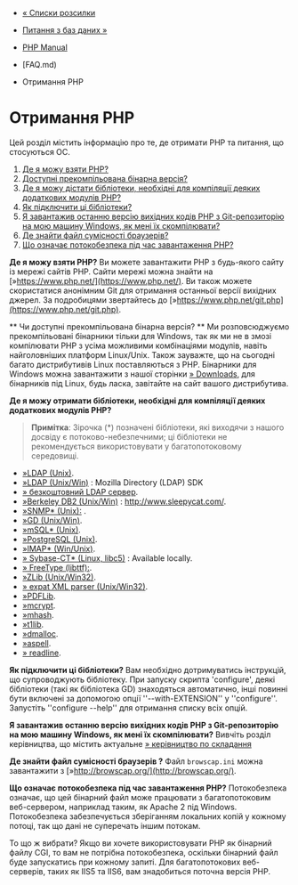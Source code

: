 - [« Списки розсилки](faq.mailinglist.md)
- [Питання з баз даних »](faq.databases.md)

- [PHP Manual](index.md)
- [FAQ.md)
- Отримання PHP

# Отримання PHP

Цей розділ містить інформацію про те, де отримати PHP та питання,
що стосуються OC.
 1. [Де я можу взяти PHP?](#faq.obtaining.where)
2. [Доступні прекомпільована бінарна версія?](#faq.obtaining.precompiled)
3. [Де я можу дістати бібліотеки, необхідні для компіляції деяких додаткових модулів PHP?](#faq.obtaining.optional)
4. [Як підключити ці бібліотеки?](#faq.obtaining.how)
5. [Я завантажив останню версію вихідних кодів PHP з Git-репозиторію на
мою машину Windows, як мені їх скомпілювати?](#faq.obtaining.compilent)
6. [Де знайти файл сумісності браузерів?](#faq.obtaining.browscap)
7. [Що означає потокобезпека під час завантаження PHP?](#faq.obtaining.threadsafety)

**Де я можу взяти PHP?**
Ви можете завантажити PHP з будь-якого сайту із мережі сайтів PHP. Сайти мережі
можна знайти на [»https://www.php.net/](https://www.php.net/). Ви також
можете скористатися анонімним Git для отримання останньої
версії вихідних джерел. За подробицями звертайтесь до
[»https://www.php.net/git.php](https://www.php.net/git.php).



** Чи доступні прекомпільована бінарна версія? **
Ми розповсюджуємо прекомпільовані бінарники тільки для Windows, так
як ми не в змозі компілювати PHP з усіма можливими комбінаціями
модулів, навіть найголовніших платформ Linux/Unix. Також зауважте,
що на сьогодні багато дистрибутивів Linux поставляються з PHP. Бінарники
для Windows можна завантажити з нашої сторінки
[» Downloads](https://www.php.net/downloads.php), для бінарників під
Linux, будь ласка, завітайте на сайт вашого дистрибутива.



**Де я можу отримати бібліотеки, необхідні для компіляції деяких додаткових модулів PHP?**
> **Примітка**: Зірочка (\*) позначені бібліотеки, які виходячи з
> нашого досвіду є потоково-небезпечними; ці бібліотеки не
> рекомендується використовувати у багатопотоковому середовищі.

- [»LDAP (Unix)](https://www.openldap.org/software/download/).
- [»LDAP (Unix/Win)](https://wiki.mozilla.org/LDAP_C_SDK) : Mozilla
Directory (LDAP) SDK
- [» безкоштовний LDAP сервер](http://www.bind9.net/download-openldap/).
- [»Berkeley DB2 (Unix/Win)](http://www.sleepycat.com/) :
http://www.sleepycat.com/.
- [»SNMP* (Unix):](http://www.net-snmp.org/) .
- [»GD (Unix/Win)](http://www.libgd.org/).
- [»mSQL\* (Unix)](https://hughestech.com.au/products/msql/).
- [»PostgreSQL (Unix)](http://www.postgresql.org/).
- [»IMAP\* (Win/Unix)](https://github.com/uw-imap/imap).
- [» Sybase-CT\* (Linux, libc5)](http://www.sybase.com/) : Available
locally.
- [» FreeType (libttf):](http://www.freetype.org/).
- [»ZLib (Unix/Win32)](http://www.zlib.net/).
- [» expat XML parser
(Unix/Win32)](http://www.jclark.com/xml/expat.md).
- [»PDFLib](http://www.pdflib.com/products/pdflib-family/).
- [»mcrypt](http://mcrypt.sourceforge.net/).
- [»mhash](http://mhash.sourceforge.net/).
- [»t1lib](http://www.ibiblio.org/pub/Linux/libs/graphics/).
- [»dmalloc](http://dmalloc.com/).
- [»aspell](http://aspell.net/).
- [» readline](http://cnswww.cns.cwru.edu/~chet/readline/rltop.md).



**Як підключити ці бібліотеки?**
Вам необхідно дотримуватись інструкцій, що супроводжують бібліотеку. При
запуску скрипта 'configure', деякі бібліотеки (такі як бібліотека
GD) знаходяться автоматично, інші повинні бути включені за допомогою опції
''--with-EXTENSION'' у ''configure''. Запустіть ''configure --help'' для
отримання списку всіх опцій.



**Я завантажив останню версію вихідних кодів PHP з Git-репозиторію на мою машину Windows, як мені їх скомпілювати?**
Вивчіть розділ керівництва, що містить актуальне [»
керівництво по складання](https://wiki.php.net/internals/windows/stepbystepbuild)



**Де знайти файл сумісності браузерів ?**
Файл `browscap.ini` можна завантажити з
[»http://browscap.org/](http://browscap.org/).



**Що означає потокобезпека під час завантаження PHP?**
Потокобезпека означає, що цей бінарний файл може працювати з
багатопотоковим веб-сервером, наприклад таким, як Apache 2 під Windows.
Потокобезпека забезпечується зберіганням локальних копій у кожному
потоці, так що дані не суперечать іншим потокам.

То що ж вибрати? Якщо ви хочете використовувати PHP як бінарний
файлу CGI, то вам не потрібна потокобезпека, оскільки бінарний файл
буде запускатись при кожному запиті. Для багатопотокових веб-серверів,
таких як IIS5 та IIS6, вам знадобиться поточна версія PHP.
